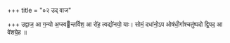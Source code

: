 +++
title = "०२ उद् वाज"

+++
उद्वाज॒ आ ग॒न्यो अ॒प्स्वन्तर्विश॒ आ रो॑ह॒ त्वद्यो॑नयो॒ याः। सोमं॒ दधा॑नो॒ऽप ओष॑धी॒र्गाश्चतु॑ष्पदो द्वि॒पद॒ आ वे॑शये॒ह ॥